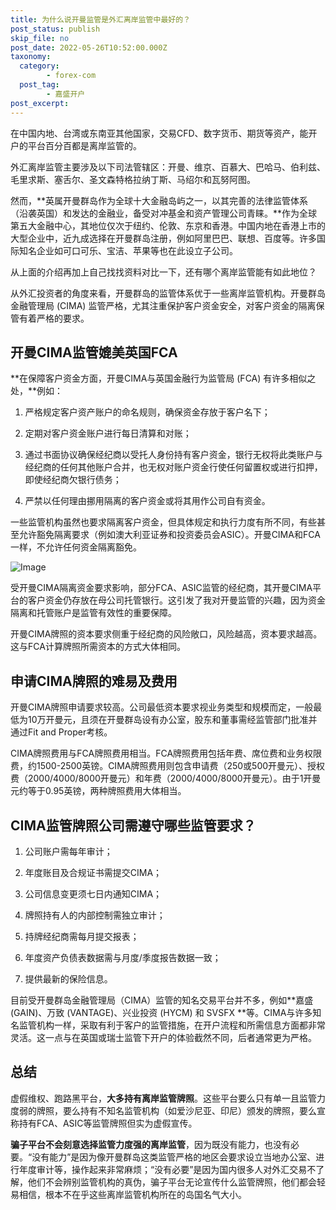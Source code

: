 ```yaml
---
title: 为什么说开曼监管是外汇离岸监管中最好的？
post_status: publish
skip_file: no
post_date: 2022-05-26T10:52:00.000Z
taxonomy:
  category:
        - forex-com
  post_tag:
        - 嘉盛开户
post_excerpt: 
---
```

在中国内地、台湾或东南亚其他国家，交易CFD、数字货币、期货等资产，能开户的平台百分百都是离岸监管的。

外汇离岸监管主要涉及以下司法管辖区：开曼、维京、百慕大、巴哈马、伯利兹、毛里求斯、塞舌尔、圣文森特格拉纳丁斯、马绍尔和瓦努阿图。

然而，**英属开曼群岛作为全球十大金融岛屿之一，以其完善的法律监管体系（沿袭英国）和发达的金融业，备受对冲基金和资产管理公司青睐。**作为全球第五大金融中心，其地位仅次于纽约、伦敦、东京和香港。中国内地在香港上市的大型企业中，近九成选择在开曼群岛注册，例如阿里巴巴、联想、百度等。许多国际知名企业如可口可乐、宝洁、苹果等也在此设立子公司。

从上面的介绍再加上自己找找资料对比一下，还有哪个离岸监管能有如此地位？

从外汇投资者的角度来看，开曼群岛的监管体系优于一些离岸监管机构。开曼群岛金融管理局 (CIMA) 监管严格，尤其注重保护客户资金安全，对客户资金的隔离保管有着严格的要求。

## 开曼CIMA监管媲美英国FCA

**在保障客户资金方面，开曼CIMA与英国金融行为监管局 (FCA) 有许多相似之处，**例如：

1. 严格规定客户资产账户的命名规则，确保资金存放于客户名下；

1. 定期对客户资金账户进行每日清算和对账；

1. 通过书面协议确保经纪商以受托人身份持有客户资金，银行无权将此类账户与经纪商的任何其他账户合并，也无权对账户资金行使任何留置权或进行扣押，即使经纪商欠银行债务；

1. 严禁以任何理由挪用隔离的客户资金或将其用作公司自有资金。

一些监管机构虽然也要求隔离客户资金，但具体规定和执行力度有所不同，有些甚至允许豁免隔离要求（例如澳大利亚证券和投资委员会ASIC）。开曼CIMA和FCA一样，不允许任何资金隔离豁免。

![Image](https://prod-files-secure.s3.us-west-2.amazonaws.com/39ed1227-6d7d-4570-be36-9ccd4a2c4241/bd849744-3fcb-4a37-8312-357962c8f065/image.png?X-Amz-Algorithm=AWS4-HMAC-SHA256&X-Amz-Content-Sha256=UNSIGNED-PAYLOAD&X-Amz-Credential=ASIAZI2LB466QFTGHLI6%2F20250930%2Fus-west-2%2Fs3%2Faws4_request&X-Amz-Date=20250930T101348Z&X-Amz-Expires=3600&X-Amz-Security-Token=IQoJb3JpZ2luX2VjEGEaCXVzLXdlc3QtMiJGMEQCIDOuI9tg331%2BLnAZNlvOxFeIvn%2FTW%2FbWT3rUAhmebQ2cAiA7HhMQU7MC%2BGGak3fAR2RMt1UzjiXzI8HWru5A4ha%2BoSqIBAjq%2F%2F%2F%2F%2F%2F%2F%2F%2F%2F8BEAAaDDYzNzQyMzE4MzgwNSIMwomS0FJHUo4Ol%2B5CKtwDbWbNZB1FTaVEuRyB3iBwH2K%2B2i%2BeG%2Bk4244VxGX2g0S5DzSELNS7gnNHa6j2XurVM70Tgac2dplryMrOLVcmjgqLBHtsDHADjNz3HTAKTEg6tQyovCjAU0YCpH5JokFMcY8OXD36n0WO8rtjkSbWDL9FSLOdq6zVHEdr5ikPESs3dXLauybKnUC1Xr40S0oR304cPR8zjUjvr0HCGPJC77yLh55xeMlsn3O5UEeMu%2Fv9yjuFp8UhXecnl%2FklZlT8HyzwEHBUmy6NWgtXRAOmmrK52DvfSuKK%2BrNyqFJGN97VEYH8XBoYL%2F%2Fl9zvibIARwQSbaFXL9yBp8TRiK0pT1BZFA8kYelw%2FSx4dCUcwhcxHyWGE4y%2Bus%2BgvxzEPXaVwcrkrVGpY6kw7Gp7K7lapDLpC3Uu1MI6Q9obDqiRv5LUAMOEjd3E4rY%2FgAgt5sXbMlDmIr3ylCBpwHXWzep62zf9hZ6%2BP%2B8qWWdwI2C8zeFnC3J4nuV9pZdcAPaW0iao2aZDT0W8vZqhkhE%2FmKBwNaiDawpam7ayQMgQAbfPpb3if3Nrhm35XVO7kFP03xi4aPNUV3j3B6FWQEvhBVxqJ0HoyxBpd%2FNVIabUtMdS7fvbtp1glh6PT68CyFBAwg8DuxgY6pgH1VZyem%2FmH35JMb2InzStMlq5P9cC4UET4ZL2FL7bpQLM4uCzIWmd8MivnT1lP%2FW9tB%2BJY2cW%2FtYwmhfUPODjjScQNTDFgryyr1yjBP9pP%2F%2FaeCo7xVAnPLHuC5bqNbQ4B3eGVrQmgE6UBis7yXjgaGEtacQQDHZbmj2K3DwPK%2FzwwvSUcOGUoISGPhT9tjqlQyC3V8ENnjyZGWXP90NK0kH2C16l6&X-Amz-Signature=a633f07e7bc4c7783b71635040ce9ad134659c655a6770dc5ccbbb148c9a70e2&X-Amz-SignedHeaders=host&x-amz-checksum-mode=ENABLED&x-id=GetObject)

受开曼CIMA隔离资金要求影响，部分FCA、ASIC监管的经纪商，其开曼CIMA平台的客户资金仍存放在母公司托管银行。这引发了我对开曼监管的兴趣，因为资金隔离和托管账户是监管有效性的重要保障。

开曼CIMA牌照的资本要求侧重于经纪商的风险敞口，风险越高，资本要求越高。这与FCA计算牌照所需资本的方式大体相同。

## **申请CIMA牌照的难易及费用**

开曼CIMA牌照申请要求较高。公司最低资本要求视业务类型和规模而定，一般最低为10万开曼元，且须在开曼群岛设有办公室，股东和董事需经监管部门批准并通过Fit and Proper考核。

CIMA牌照费用与FCA牌照费用相当。FCA牌照费用包括年费、席位费和业务权限费，约1500-2500英镑。CIMA牌照费用则包含申请费（250或500开曼元）、授权费（2000/4000/8000开曼元）和年费（2000/4000/8000开曼元）。由于1开曼元约等于0.95英镑，两种牌照费用大体相当。

## CIMA监管牌照公司需遵守哪些监管要求？

1. 公司账户需每年审计；

1. 年度账目及合规证书需提交CIMA；

1. 公司信息变更须七日内通知CIMA；

1. 牌照持有人的内部控制需独立审计；

1. 持牌经纪商需每月提交报表；

1. 年度资产负债表数据需与月度/季度报告数据一致；

1. 提供最新的保险信息。

目前受开曼群岛金融管理局（CIMA）监管的知名交易平台并不多，例如**嘉盛 (GAIN)、万致 (VANTAGE)、兴业投资 (HYCM) 和 SVSFX **等。CIMA与许多知名监管机构一样，采取有利于客户的监管措施，在开户流程和所需信息方面都非常灵活。这一点与在英国或瑞士监管下开户的体验截然不同，后者通常更为严格。

## 总结

虚假维权、跑路黑平台，**大多持有离岸监管牌照**。这些平台要么只有单一且监管力度弱的牌照，要么持有不知名监管机构（如爱沙尼亚、印尼）颁发的牌照，要么宣称持有FCA、ASIC等监管牌照但实为虚假宣传。

**骗子平台不会刻意选择监管力度强的离岸监管**，因为既没有能力，也没有必要。“没有能力”是因为像开曼群岛这类监管严格的地区会要求设立当地办公室、进行年度审计等，操作起来非常麻烦；“没有必要”是因为国内很多人对外汇交易不了解，他们不会辨别监管机构的真伪，骗子平台无论宣传什么监管牌照，他们都会轻易相信，根本不在乎这些离岸监管机构所在的岛国名气大小。